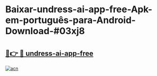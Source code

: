 # Baixar-undress-ai-app-free-Apk-em-português​-para-Android-Download-#03xj8

# <h2><a href="https://ainizakaria.my?title=undress-ai-app-free&ref=24M">🔗👉 🔴 undress-ai-app-free</a></h2>

[![acn](https://github.com/user-attachments/assets/0f9c940e-d8b0-45ae-aac7-cd30a18b3e1c)](https://ainizakaria.my?title=undress-ai-app-free&ref=24M)


